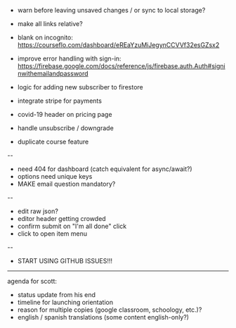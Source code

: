 - warn before leaving unsaved changes / or sync to local storage?
- make all links relative?
- blank on incognito: https://courseflo.com/dashboard/eREaYzuMiJegynCCVVf32esGZsx2
- improve error handling with sign-in: https://firebase.google.com/docs/reference/js/firebase.auth.Auth#signinwithemailandpassword

- logic for adding new subscriber to firestore
- integrate stripe for payments
- covid-19 header on pricing page
- handle unsubscribe / downgrade
- duplicate course feature

--

- need 404 for dashboard (catch equivalent for async/await?)
- options need unique keys
- MAKE email question mandatory?

--

- edit raw json?
- editor header getting crowded
- confirm submit on "I'm all done" click
- click to open item menu

--

- START USING GITHUB ISSUES!!!

---

agenda for scott:

- status update from his end
- timeline for launching orientation
- reason for multiple copies (google classroom, schoology, etc.)?
- english / spanish translations (some content english-only?)
